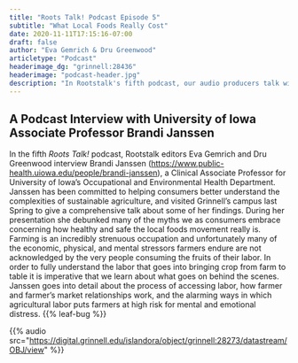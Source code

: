```yaml
---
title: "Roots Talk! Podcast Episode 5"
subtitle: "What Local Foods Really Cost"
date: 2020-11-11T17:15:16-07:00
draft: false
author: "Eva Gemrich & Dru Greenwood"
articletype: "Podcast"
headerimage_dg: "grinnell:28436"
headerimage: "podcast-header.jpg"
description: "In Rootstalk's fifth podcast, our audio producers talk with Prof. Brandi Janssen about the complexities of sustainable agriculture."
---
```


## A Podcast Interview with University of Iowa Associate Professor Brandi Janssen

In the fifth *Roots Talk!* podcast, Rootstalk editors Eva Gemrich and Dru Greenwood interview Brandi Janssen (https://www.public-health.uiowa.edu/people/brandi-janssen), a Clinical Associate Professor for University of Iowa’s Occupational and Environmental Health Department. Janssen has been committed to helping consumers better understand the complexities of sustainable agriculture, and visited Grinnell’s campus last Spring to give a comprehensive talk about some of her findings. During her presentation she debunked many of the myths we as consumers embrace concerning how healthy and safe the local foods movement really is. Farming is an incredibly strenuous occupation and unfortunately many of the economic, physical, and mental stressors farmers endure are not acknowledged by the very people consuming the fruits of their labor. In order to fully understand the labor that goes into bringing crop from farm to table it is imperative that we learn about what goes on behind the scenes. Janssen goes into detail about the process of accessing labor, how farmer and farmer’s market relationships work, and the alarming ways in which agricultural labor puts farmers at high risk for mental and emotional distress. {{% leaf-bug %}}  

<!--
{{% audio src="/audio/roots-talk-ep-5.mp3" %}}
-->

{{% audio src="https://digital.grinnell.edu/islandora/object/grinnell:28273/datastream/OBJ/view" %}}
